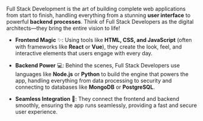 Full Stack Development is the art of building complete web applications from start to finish, handling everything from a stunning **user interface** to powerful **backend processes**. Think of Full Stack Developers as the digital architects—they bring the entire vision to life!

- **Frontend Magic** ✨: Using tools like **HTML, CSS, and JavaScript** (often with frameworks like **React** or **Vue**), they create the look, feel, and interactive elements that users engage with every day.

- **Backend Power** 💻: Behind the scenes, Full Stack Developers use languages like **Node.js** or **Python** to build the engine that powers the app, handling everything from data processing to security and connecting to databases like **MongoDB** or **PostgreSQL**.

- **Seamless Integration** 🔗: They connect the frontend and backend smoothly, ensuring the app runs seamlessly, providing a fast and secure user experience.
